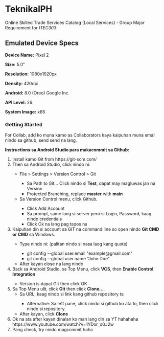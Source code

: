 # TeknikalPH

Online Skilled Trade Services Catalog (Local Services) - Group Major Requirement for <em>ITEC303</em>

## Emulated Device Specs

**Device Name:**    Pixel 2

**Size:**           5.0"

**Resolution:**     1080x1920px

**Density:**        420dpi

**Android:**        8.0 (Oreo) Google Inc.

**API Level:**      26

**System Image:**   x86

### Getting Started

For Collab, add ko muna kamo as Collaborators kaya kaipuhan muna email nindo sa github, send send na lang.

**Instructions sa Android Studio para makacommit sa Github:**
<ol>
    <li>Install kamo Git from https://git-scm.com/</li>
    <li>Then sa Android Studio, click nindo ni:</li>
        <ul>
            <li> File > Settings > Version Control > Git </li>
            <ul>
                <li> Sa Path to Git... Click nindo si <strong>Test</strong>, dapat may magluwas jan na Version.</li>
                <li> Protected Branching, replace <strong>master</strong> with <strong>main</strong></li>
            </ul>
            <li> Sa Version Control menu, click Github.</li>
            <ul>
                <li> Click Add Account </li>
                <li>Sa prompt, same lang si server pero si Login, Password, kaag nindo credentials</li>
                <li> Click Ok na lang pag tapos na </li>
            </ul>
        </ul>
    <li>Kaipuhan din si account sa GIT na command line so open nindo <strong>Git CMD or CMD</strong> sa Windows.</li>
    <ul>
        <li> Type nindo ni: (palitan nindo si nasa laog kang quote)</li>
        <ul>
            <li> git config --global user.email "example@gmail.com" </li>
            <li> git config --global user.name "John Doe" </li>
        </ul>
        <li> After kayan close na lang nindo</li>
    </ul>
    <li> Back sa Android Studio, sa Top Menu, click <strong>VCS</strong>, then <strong>Enable Control Integration</strong></li>
        <ul>
            <li> Version is dapat Git then click OK</li>
        </ul>
    <li> Sa Top Menu ulit, click <strong>Git</strong> then click <strong>Clone...</strong>.
        <ul>
            <li> Sa URL, kaag nindo si link kang github repository ta </li>
                <ul>
                    <li> Alternative: Sa left pane, click nindo si github ko ata to, then click nindo si repository. </li>
                </ul>
            <li> After kayan, click <strong>Clone</strong> </li>
        </ul>
    <li> Ok na ata after kayan dinalan ko man lang din sa YT hahahaha https://www.youtube.com/watch?v=1YDor_o0J2w</li>
    <li> Pang check, try nindo magcommit haha </li>
</ol>